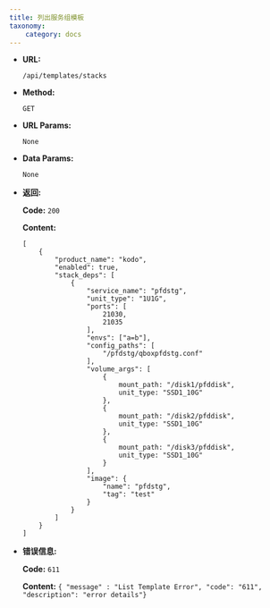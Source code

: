 ```yaml
---
title: 列出服务组模板
taxonomy:
    category: docs
---
```

 
* **URL:**

    `/api/templates/stacks`

* **Method:**

    `GET`

* **URL Params:**

	`None`

* **Data Params:**

    `None`

* **返回:**

	**Code:** `200`

	**Content:** 
	
	```
	[
		{
			"product_name": "kodo",
			"enabled": true,
			"stack_deps": [
				{
					"service_name": "pfdstg",
					"unit_type": "1U1G",
					"ports": [
						21030,
						21035
					],
					"envs": ["a=b"],
					"config_paths": [
						"/pfdstg/qboxpfdstg.conf"
					],
					"volume_args": [
						{
							mount_path: "/disk1/pfddisk",
							unit_type: "SSD1_10G"
						},
						{
							mount_path: "/disk2/pfddisk",
							unit_type: "SSD1_10G"
						},
						{
							mount_path: "/disk3/pfddisk",
							unit_type: "SSD1_10G"
						}
					],
					"image": {
						"name": "pfdstg",
						"tag": "test"
					}
				}
			]
		}
	]
	```	
* **错误信息:**

	**Code:** `611`
  	
  	**Content:** `{ "message" : "List Template Error", "code": "611", "description": "error details"}`